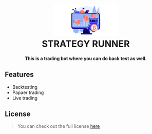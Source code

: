 
<h1 align="center">
  <br>
  <img src="https://github.com/iamarya/strategy-runner/blob/main/.github/bot.png?raw=true" alt="" width="200">
  <br>
  STRATEGY RUNNER
</h1>

<h4 align="center">This is a trading bot where you can do back test as well.</h4>





## Features
- Backtesting
- Papaer trading
- Live trading


## License
>You can check out the full license [here](https://github.com/iamarya/strategy-runner/blob/master/LICENSE)
